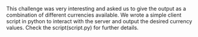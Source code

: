 This challenge was very interesting and asked us to give the output as a combination of different currencies available.
We wrote a simple client script in python to interact with the server and output the desired currency values.
Check the script(script.py) for further details.
